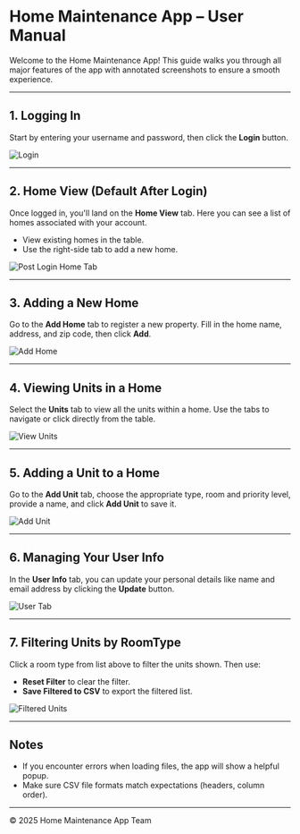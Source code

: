 
# Home Maintenance App – User Manual

Welcome to the Home Maintenance App! This guide walks you through all major features of the app with annotated screenshots to ensure a smooth experience.

---

## 1. Logging In

Start by entering your username and password, then click the **Login** button.

![Login](../manual/screenshots/LoginPage_Annotated.png)

---

## 2. Home View (Default After Login)

Once logged in, you'll land on the **Home View** tab. Here you can see a list of homes associated with your account.

- View existing homes in the table.
- Use the right-side tab to add a new home.

![Post Login Home Tab](../manual/screenshots/PostLoginHomeTab_Annotated.png)

---

## 3. Adding a New Home

Go to the **Add Home** tab to register a new property. Fill in the home name, address, and zip code, then click **Add**.

![Add Home](../manual/screenshots/HomeAddTab_Annotated.png)

---

## 4. Viewing Units in a Home

Select the **Units** tab to view all the units within a home. Use the tabs to navigate or click directly from the table.

![View Units](../manual/screenshots/UnitsTab_Annotated.png)

---

## 5. Adding a Unit to a Home

Go to the **Add Unit** tab, choose the appropriate type, room and priority level, provide a name, and click **Add Unit** to save it.

![Add Unit](../manual/screenshots/UnitsAddTab_Annotated.png)

---

## 6. Managing Your User Info

In the **User Info** tab, you can update your personal details like name and email address by clicking the **Update** button.

![User Tab](../manual/screenshots/UserTab_Annotated.png)

---

## 7. Filtering Units by RoomType

Click a room type from list above to filter the units shown. Then use:

- **Reset Filter** to clear the filter.
- **Save Filtered to CSV** to export the filtered list.

![Filtered Units](../manual/screenshots/FilteredUnitsTab_Annotated.png)

---

## Notes

- If you encounter errors when loading files, the app will show a helpful popup.
- Make sure CSV file formats match expectations (headers, column order).

---

© 2025 Home Maintenance App Team
